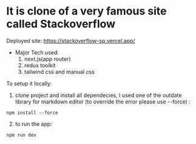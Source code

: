 # It is clone of a very famous site called Stackoverflow
Deployed site: https://stackoverflow-sp.vercel.app/


- Major Tech used:
  1. next.js(app router)
  2. redux toolkit
  3. tailwind css and manual css

To setup it locally:

1. clone project and install all dependecies, I used one of the outdate library for markdown editor (to override the error please use --force) :
  ```
  npm install --force
  ```
2. to run the app:
  ```
  npm run dev
  ```
